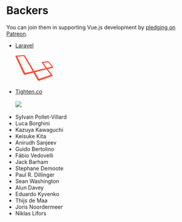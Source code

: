 # Backers

You can join them in supporting  Vue.js development by [pledging on Patreon](https://www.patreon.com/evanyou).

<ul>
  <li>
    <a href="https://laravel.com">
      Laravel<br><br>
      <img width="100px" src="https://raw.githubusercontent.com/laravel/art/master/laravel-l-slant.png">
    </a>
  </li>
  <br>
  <li>
    <a href="http://tighten.co/">
      Tighten.co<br><br>
      <img width="200px" src="http://i.imgur.com/T7fQYLT.png">
    </a>
  </li>
</ul>

- Sylvain Pollet-Villard
- Luca Borghini
- Kazuya Kawaguchi
- Keisuke Kita
- Anirudh Sanjeev
- Guido Bertolino
- Fábio Vedovelli
- Jack Barham
- Stephane Demoote
- Paul R. Dillinger
- Sean Washington
- Alun Davey
- Eduardo Kyvenko
- Thijs de Maa
- Joris Noordermeer
- Niklas Lifors

